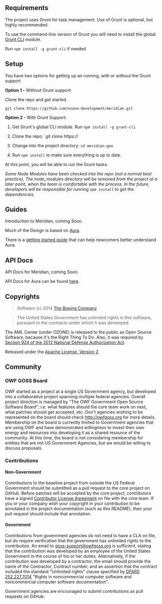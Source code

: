 ## Requirements

The project uses Grunt for task management. Use of Grunt is optional, but highly recommended.

To use the command-line version of Grunt you will need to install the global [Grunt CLI](http://gruntjs.com/getting-started) module.

Run `npm install -g grunt-cli` if needed


## Setup

You have two options for getting up an running, with or without the Grunt support

**Option 1 -** Without Grunt support:

Clone the repo and get started.

`git clone https://github.com/ozone-development/meridian.git`

**Option 2 -** With Grunt Support:

1. Get Grunt's global CLI module. Run `npm install -g grunt-cli`

2. Clone the repo: `git clone https://

3. Change into the project directory: `cd meridian-geo`

4. Run `npm install` to make sure everything is up to date. 

At this point, you will be able to run the Grunt tasks.

*Some Node Modules have been checked into the repo (not a normal best practice),
The node_modules directory will be removed from the project at a later point, 
when the team is comfortable with the process. In the future, 
developers will be responsible for running `npm install` to get the dependencies.*


## Guides

Introduction to Meridian, coming Soon.

Much of the Design is based on [Aura](http://aurajs.com/). 

There is a [getting started guide](http://aurajs.github.io/getting-started/) that can help newcomers better understand Aura.


## API Docs

API Docs for Meridian, coming Soon.

API Docs for Aura can be found [here](http://aurajs.github.io/api/).

## Copyrights
> Software (c) 2014 [The Boeing Company](http://www.boeing.com/ "Boeing")

> The United States Government has unlimited rights in this software, pursuant to the contracts under which it was developed.  
 
The AML Center (under OZONE) is released to the public as Open Source Software, because it's the Right Thing To Do. Also, it was required by [Section 924 of the 2012 National Defense Authorization Act](http://www.gpo.gov/fdsys/pkg/PLAW-112publ81/pdf/PLAW-112publ81.pdf "NDAA FY12").

Released under the [Apache License, Version 2](http://www.apache.org/licenses/LICENSE-2.0.html "Apache License v2").


## Community
 
### OWF GOSS Board
OWF started as a project at a single US Government agency, but developed into a collaborative project spanning multiple federal agencies.  Overall project direction is managed by "The OWF Government Open Source Software Board"; i.e. what features should the core team work on next, what patches should get accepted, etc.  Gov't agencies wishing to be represented on the board should check http://owfgoss.org for more details.  Membership on the board is currently limited to Government agencies that are using OWF and have demonstrated willingness to invest their own energy and resources into developing it as a shared resource of the community.  At this time, the board is not considering membership for entities that are not US Government Agencies, but we would be willing to discuss proposals.
 
### Contributions

#### Non-Government
Contributions to the baseline project from outside the US Federal Government should be submitted as a pull request to the core project on GitHub.  Before patches will be accepted by the core project, contributors have a signed [Contributor License Agreement](https://www.ozoneplatform.org/ContributorLicenseAgreement1-3OZONE.docx) on file with the core team.  If you or your company wish your copyright in your contribution to be annotated in the project documentation (such as this README), then your pull request should include that annotation.
 
#### Government
Contributions from government agencies do not need to have a CLA on file, but do require verification that the government has unlimited rights to the contribution.  An email to goss-support@owfgoss.org is sufficient, stating that the contribution was developed by an employee of the United States Government in the course of his or her duties. Alternatively, if the contribution was developed by a contractor, the email should provide the name of the Contractor, Contract number, and an assertion that the contract included the standard "Unlimited rights" clause specified by [DFARS 252.227.7014](http://www.acq.osd.mil/dpap/dars/dfars/html/current/252227.htm#252.227-7014) "Rights in noncommercial computer software and noncommercial computer software documentation".
 
Government agencies are encouraged to submit contributions as pull requests on GitHub.
